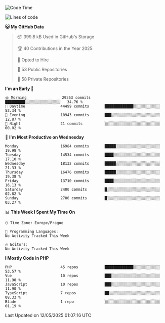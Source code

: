 <!--START_SECTION:waka-->
![Code Time](http://img.shields.io/badge/Code%20Time-1%2C584%20hrs%203%20mins-blue)

![Lines of code](https://img.shields.io/badge/From%20Hello%20World%20I%27ve%20Written-25.2%20million%20lines%20of%20code-blue)

**🐱 My GitHub Data** 

> 📦 399.8 kB Used in GitHub's Storage 
 > 
> 🏆 40 Contributions in the Year 2025
 > 
> 💼 Opted to Hire
 > 
> 📜 53 Public Repositories 
 > 
> 🔑 58 Private Repositories 
 > 
**I'm an Early 🐤** 

```text
🌞 Morning                29553 commits       █████████░░░░░░░░░░░░░░░░   34.76 % 
🌆 Daytime                44499 commits       █████████████░░░░░░░░░░░░   52.34 % 
🌃 Evening                10943 commits       ███░░░░░░░░░░░░░░░░░░░░░░   12.87 % 
🌙 Night                  21 commits          ░░░░░░░░░░░░░░░░░░░░░░░░░   00.02 % 
```
📅 **I'm Most Productive on Wednesday** 

```text
Monday                   16984 commits       █████░░░░░░░░░░░░░░░░░░░░   19.98 % 
Tuesday                  14534 commits       ████░░░░░░░░░░░░░░░░░░░░░   17.10 % 
Wednesday                18132 commits       █████░░░░░░░░░░░░░░░░░░░░   21.33 % 
Thursday                 16476 commits       █████░░░░░░░░░░░░░░░░░░░░   19.38 % 
Friday                   13710 commits       ████░░░░░░░░░░░░░░░░░░░░░   16.13 % 
Saturday                 2400 commits        █░░░░░░░░░░░░░░░░░░░░░░░░   02.82 % 
Sunday                   2780 commits        █░░░░░░░░░░░░░░░░░░░░░░░░   03.27 % 
```


📊 **This Week I Spent My Time On** 

```text
🕑︎ Time Zone: Europe/Prague

💬 Programming Languages: 
No Activity Tracked This Week

🔥 Editors: 
No Activity Tracked This Week
```

**I Mostly Code in PHP** 

```text
PHP                      45 repos            █████████████░░░░░░░░░░░░   53.57 % 
Vue                      10 repos            ███░░░░░░░░░░░░░░░░░░░░░░   11.90 % 
JavaScript               10 repos            ███░░░░░░░░░░░░░░░░░░░░░░   11.90 % 
TypeScript               7 repos             ██░░░░░░░░░░░░░░░░░░░░░░░   08.33 % 
Blade                    1 repo              ░░░░░░░░░░░░░░░░░░░░░░░░░   01.19 % 
```




 Last Updated on 12/05/2025 01:07:16 UTC
<!--END_SECTION:waka-->
<!--
**AlexKratky/AlexKratky** is a ✨ _special_ ✨ repository because its `README.md` (this file) appears on your GitHub profile.

Here are some ideas to get you started:

- 🔭 I’m currently working on ...
- 🌱 I’m currently learning ...
- 👯 I’m looking to collaborate on ...
- 🤔 I’m looking for help with ...
- 💬 Ask me about ...
- 📫 How to reach me: ...
- 😄 Pronouns: ...
- ⚡ Fun fact: ...
-->
